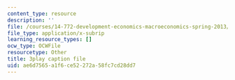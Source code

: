 ```yaml
---
content_type: resource
description: ''
file: /courses/14-772-development-economics-macroeconomics-spring-2013/ae6d7565a1f6ce52272a58fc7cd28dd7_M7zTtKAbRn4.srt
file_type: application/x-subrip
learning_resource_types: []
ocw_type: OCWFile
resourcetype: Other
title: 3play caption file
uid: ae6d7565-a1f6-ce52-272a-58fc7cd28dd7
---
```

